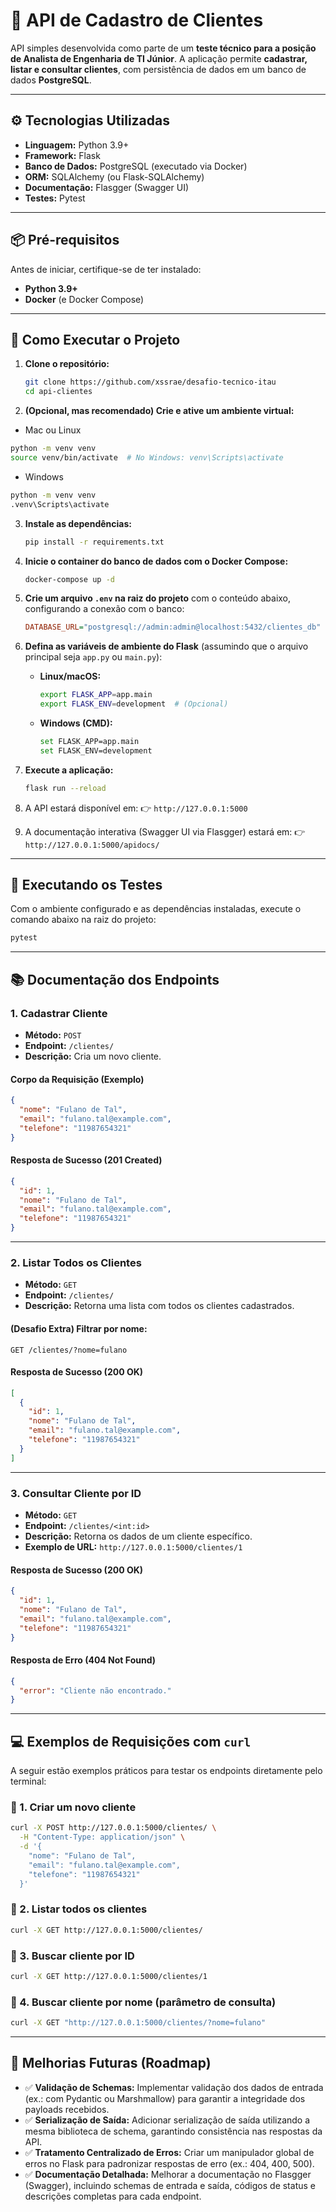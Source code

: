 # 🧩 API de Cadastro de Clientes

API simples desenvolvida como parte de um **teste técnico para a posição de Analista de Engenharia de TI Júnior**.
A aplicação permite **cadastrar, listar e consultar clientes**, com persistência de dados em um banco de dados **PostgreSQL**.

---

## ⚙️ Tecnologias Utilizadas

* **Linguagem:** Python 3.9+
* **Framework:** Flask
* **Banco de Dados:** PostgreSQL (executado via Docker)
* **ORM:** SQLAlchemy (ou Flask-SQLAlchemy)
* **Documentação:** Flasgger (Swagger UI)
* **Testes:** Pytest

---

## 📦 Pré-requisitos

Antes de iniciar, certifique-se de ter instalado:

* **Python 3.9+**
* **Docker** (e Docker Compose)

---

## 🚀 Como Executar o Projeto

1. **Clone o repositório:**

   ```bash
   git clone https://github.com/xssrae/desafio-tecnico-itau
   cd api-clientes
   ```

2. **(Opcional, mas recomendado) Crie e ative um ambiente virtual:**

  - Mac ou Linux
   ```bash
   python -m venv venv
   source venv/bin/activate  # No Windows: venv\Scripts\activate
   ```
   
  - Windows
   ```bash
   python -m venv venv
   .venv\Scripts\activate
   ```

3. **Instale as dependências:**

   ```bash
   pip install -r requirements.txt
   ```

4. **Inicie o container do banco de dados com o Docker Compose:**

   ```bash
   docker-compose up -d
   ```

5. **Crie um arquivo `.env` na raiz do projeto** com o conteúdo abaixo, configurando a conexão com o banco:

   ```ini
   DATABASE_URL="postgresql://admin:admin@localhost:5432/clientes_db"
   ```

6. **Defina as variáveis de ambiente do Flask**
   (assumindo que o arquivo principal seja `app.py` ou `main.py`):

   * **Linux/macOS:**

     ```bash
     export FLASK_APP=app.main
     export FLASK_ENV=development  # (Opcional)
     ```

   * **Windows (CMD):**

     ```bash
     set FLASK_APP=app.main
     set FLASK_ENV=development
     ```

7. **Execute a aplicação:**

   ```bash
   flask run --reload
   ```

8. A API estará disponível em:
   👉 `http://127.0.0.1:5000`

9. A documentação interativa (Swagger UI via Flasgger) estará em:
   👉 `http://127.0.0.1:5000/apidocs/`

---

## 🧪 Executando os Testes

Com o ambiente configurado e as dependências instaladas, execute o comando abaixo na raiz do projeto:

```bash
pytest
```

---

## 📚 Documentação dos Endpoints

### 1. Cadastrar Cliente

* **Método:** `POST`
* **Endpoint:** `/clientes/`
* **Descrição:** Cria um novo cliente.

#### Corpo da Requisição (Exemplo)

```json
{
  "nome": "Fulano de Tal",
  "email": "fulano.tal@example.com",
  "telefone": "11987654321"
}
```

#### Resposta de Sucesso (201 Created)

```json
{
  "id": 1,
  "nome": "Fulano de Tal",
  "email": "fulano.tal@example.com",
  "telefone": "11987654321"
}
```

---

### 2. Listar Todos os Clientes

* **Método:** `GET`
* **Endpoint:** `/clientes/`
* **Descrição:** Retorna uma lista com todos os clientes cadastrados.

#### (Desafio Extra) Filtrar por nome:

`GET /clientes/?nome=fulano`

#### Resposta de Sucesso (200 OK)

```json
[
  {
    "id": 1,
    "nome": "Fulano de Tal",
    "email": "fulano.tal@example.com",
    "telefone": "11987654321"
  }
]
```

---

### 3. Consultar Cliente por ID

* **Método:** `GET`
* **Endpoint:** `/clientes/<int:id>`
* **Descrição:** Retorna os dados de um cliente específico.
* **Exemplo de URL:** `http://127.0.0.1:5000/clientes/1`

#### Resposta de Sucesso (200 OK)

```json
{
  "id": 1,
  "nome": "Fulano de Tal",
  "email": "fulano.tal@example.com",
  "telefone": "11987654321"
}
```

#### Resposta de Erro (404 Not Found)

```json
{
  "error": "Cliente não encontrado."
}
```

---

## 💻 Exemplos de Requisições com `curl`

A seguir estão exemplos práticos para testar os endpoints diretamente pelo terminal:

### 🔸 1. Criar um novo cliente

```bash
curl -X POST http://127.0.0.1:5000/clientes/ \
  -H "Content-Type: application/json" \
  -d '{
    "nome": "Fulano de Tal",
    "email": "fulano.tal@example.com",
    "telefone": "11987654321"
  }'
```

### 🔸 2. Listar todos os clientes

```bash
curl -X GET http://127.0.0.1:5000/clientes/
```

### 🔸 3. Buscar cliente por ID

```bash
curl -X GET http://127.0.0.1:5000/clientes/1
```

### 🔸 4. Buscar cliente por nome (parâmetro de consulta)

```bash
curl -X GET "http://127.0.0.1:5000/clientes/?nome=fulano"
```

---

## 🔮 Melhorias Futuras (Roadmap)

* ✅ **Validação de Schemas:** Implementar validação dos dados de entrada (ex.: com Pydantic ou Marshmallow) para garantir a integridade dos payloads recebidos.
* ✅ **Serialização de Saída:** Adicionar serialização de saída utilizando a mesma biblioteca de schema, garantindo consistência nas respostas da API.
* ✅ **Tratamento Centralizado de Erros:** Criar um manipulador global de erros no Flask para padronizar respostas de erro (ex.: 404, 400, 500).
* ✅ **Documentação Detalhada:** Melhorar a documentação no Flasgger (Swagger), incluindo schemas de entrada e saída, códigos de status e descrições completas para cada endpoint.
